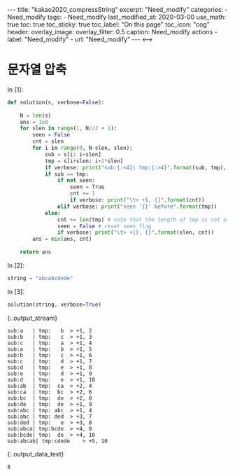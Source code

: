 <!-->
---
title: "kakao2020_compressString"
excerpt: "Need_modify"
categories:
 - Need_modify
tags:
 - Need_modify
last_modified_at: 2020-03-00
use_math: true
toc: true
toc_sticky: true
toc_label: "On this page"
toc_icon: "cog"
header: 
 overlay_image: 
 overlay_filter: 0.5
 caption: Need_modify
 actions
  - label: "Need_modify"
  - url: "Need_modify"
---
<-->
# 문자열 압축

<div class="prompt input_prompt">
In&nbsp;[1]:
</div>

<div class="input_area" markdown="1">

```python
def solution(s, verbose=False):
    
    N = len(s)
    ans = 1e8
    for slen in range(1, N//2 + 1):    
        seen = False
        cnt = slen
        for i in range(0, N-slen, slen):
            sub = s[i: i+slen]
            tmp = s[i+slen: i+2*slen]
            if verbose: print("sub:{:<4}| tmp:{:>4}".format(sub, tmp), end="")
            if sub == tmp:
                if not seen: 
                    seen = True
                    cnt += 1
                    if verbose: print("\t> +1, {}".format(cnt))
                elif verbose: print("seen '{}' before".format(tmp))
            else:
                cnt += len(tmp) # note that the length of tmp is not always slen
                seen = False # reset seen flag
                if verbose: print("\t> +{}, {}".format(slen, cnt))
        ans = min(ans, cnt)
    
    return ans
```

</div>

<div class="prompt input_prompt">
In&nbsp;[2]:
</div>

<div class="input_area" markdown="1">

```python
string = "abcabcdede"
```

</div>

<div class="prompt input_prompt">
In&nbsp;[3]:
</div>

<div class="input_area" markdown="1">

```python
solution(string, verbose=True)
```

</div>

{:.output_stream}

```
sub:a   | tmp:   b	> +1, 2
sub:b   | tmp:   c	> +1, 3
sub:c   | tmp:   a	> +1, 4
sub:a   | tmp:   b	> +1, 5
sub:b   | tmp:   c	> +1, 6
sub:c   | tmp:   d	> +1, 7
sub:d   | tmp:   e	> +1, 8
sub:e   | tmp:   d	> +1, 9
sub:d   | tmp:   e	> +1, 10
sub:ab  | tmp:  ca	> +2, 4
sub:ca  | tmp:  bc	> +2, 6
sub:bc  | tmp:  de	> +2, 8
sub:de  | tmp:  de	> +1, 9
sub:abc | tmp: abc	> +1, 4
sub:abc | tmp: ded	> +3, 7
sub:ded | tmp:   e	> +3, 8
sub:abca| tmp:bcde	> +4, 8
sub:bcde| tmp:  de	> +4, 10
sub:abcab| tmp:cdede	> +5, 10

```




{:.output_data_text}

```
8
```


